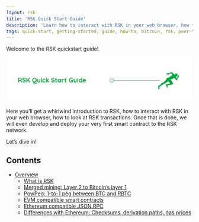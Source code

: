 ```yaml
---
layout: rsk
title: 'RSK Quick Start Guide'
description: 'Learn how to interact with RSK in your web browser, how to look at RSK transactions, develop and deploy your very first smart contract to the RSK network.'
tags: quick-start, getting-started, guide, how-to, bitcoin, rsk, peer-to-peer, merged-mining, blockchain, powpeg
---
```


Welcome to the RSK quickstart guide!.

![Quick Start Banner](/assets/img/guides/quickstart/quick-start-banner.jpg)

Here you’ll get a whirlwind introduction to RSK, 
how to interact with RSK in your web browser, 
how to look at RSK transactions. 
Once that is done, 
we will even develop and deploy your very first smart contract to the RSK network.

Let’s dive in!

## Contents

- [Overview](/guides/quickstart/overview/)
    - [What is RSK](/guides/quickstart/overview/#what-is-rsk)
    - [Merged mining: Layer 2 to Bitcoin’s layer 1](/guides/quickstart/overview/#merged-mining-layer-2-to-bitcoin-layer-1)	
    - [PowPeg: 1-to-1 peg between BTC and RBTC](/guides/quickstart/overview/#powpeg-1-to-1-peg-between-btc-and-rbtc)
    - [EVM compatible smart contracts](/guides/quickstart/overview/#evm-compatible-smart-contracts)	
    - [Ethereum compatible JSON RPC](/guides/quickstart/overview/#ethereum-compatible-json-rpc)
    - [Differences with Ethereum: Checksums, derivation paths, gas prices](/guides/quickstart/overview/#differences-with-ethereum-checksums-derivation-paths-gas-prices)